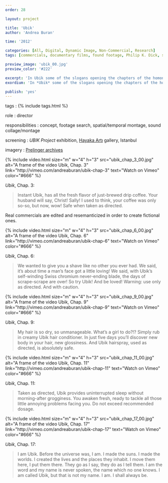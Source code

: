 ```yaml
---
order: 28

layout: project

title: 'Ubik'
author: 'Andrea Buran'

time: '2012'

categories: [All, Digital, Dynamic Image, Non-Commercial, Research]
tags: [commercials, documentary films, found footage, Philip K. Dick, science fiction]

preview_image: 'ubik_00.jpg'
preview_color: '#222'

excerpt: 'In Ubik some of the slogans opening the chapters of the homonymous science fiction novel by Philp K. Dick are recreated using ’50 and ’60 American commercials and documentary films as footage.'
exordium: 'In *Ubik* some of the slogans opening the chapters of the homonymous science fiction novel by Philp K. Dick are recreated using ’50 and ’60 American commercial and documentary footage.'

publish: 'yes'
---
```


tags
: {% include tags.html %}

role
: director

responsibilities
: concept, footage search, spatial/temporal montage, sound collage/montage

screening
: *UBIK Project* exhibition, [Hayaka Artı](http://www.hayakaarti.com/en/ "Hayaka Artı gallery, Istanbul") gallery, Istanbul

imagery
: [Prelinger archives](http://www.archive.org/browse.php?field=subject&mediatype=movies&collection=prelinger "Prelinger archives on Internet Archive")

<div class="figures">
    {% include video.html
        size="m"
        w="4" h="3"
        src="ubik_chap_3_00.jpg"
        alt="A frame of the video Ubik, Chap. 3"
        link="http://vimeo.com/andreaburan/ubik-chap-3"
        text="Watch on Vimeo"
        color="#666"
    %}
</div>

*Ubik*, Chap. 3:

> Instant Ubik, has all the fresh flavor of just-brewed drip coffee. Your husband will say, Christ! Sally! I used to think, your coffee was only so-so, but now, wow! Safe when taken as directed.

Real commercials are edited and resemanticized in order to create fictional ones.

<div class="figures">
    {% include video.html
        size="m"
        w="4" h="3"
        src="ubik_chap_6_00.jpg"
        alt="A frame of the video Ubik, Chap. 6"
        link="http://vimeo.com/andreaburan/ubik-chap-6"
        text="Watch on Vimeo"
        color="#666"
    %}
</div>

*Ubik*, Chap. 6:

> We wanted to give you a shave like no other you ever had. We said, it’s about time a man’s face got a little loving! We said, with Ubik’s self-winding Swiss chromium never-ending blade, the days of scrape-scrape are over! So try Ubik! And be loved! Warning: use only as directed. And with caution.

<div class="figures">
    {% include video.html
        size="m"
        w="4" h="3"
        src="ubik_chap_9_00.jpg"
        alt="A frame of the video Ubik, Chap. 9"
        link="http://vimeo.com/andreaburan/ubik-chap-9"
        text="Watch on Vimeo"
        color="#666"
    %}
</div>

*Ubik*, Chap. 9:

> My hair is so dry, so unmanageable. What’s a girl to do?!? Simply rub in creamy Ubik hair conditioner. In just five days you’ll discover new body in your hair, new glossiness. And Ubik hairspray, used as directed, is absolutely safe.

<div class="figures">
    {% include video.html
        size="m"
        w="4" h="3"
        src="ubik_chap_11_00.jpg"
        alt="A frame of the video Ubik, Chap. 11"
        link="http://vimeo.com/andreaburan/ubik-chap-11"
        text="Watch on Vimeo"
        color="#666"
    %}
</div>

*Ubik*, Chap. 11:

> Taken as directed, Ubik provides uninterrupted sleep without morning-after grogginess. You awaken fresh, ready to tackle all those little annoying problems facing you. Do not exceed recommended dosage.

<div class="figures">
    {% include video.html
        size="m"
        w="4" h="3"
        src="ubik_chap_17_00.jpg"
        alt="A frame of the video Ubik, Chap. 17"
        link="http://vimeo.com/andreaburan/ubik-chap-17"
        text="Watch on Vimeo"
        color="#666"
    %}
</div>

*Ubik*, Chap. 17:

> I am Ubik. Before the universe was, I am. I made the suns. I made the worlds. I created the lives and the places they inhabit. I move them here, I put them there. They go as I say, they do as I tell them. I am the word and my name is never spoken, the name which no one knows. I am called Ubik, but that is not my name. I am. I shall always be.
